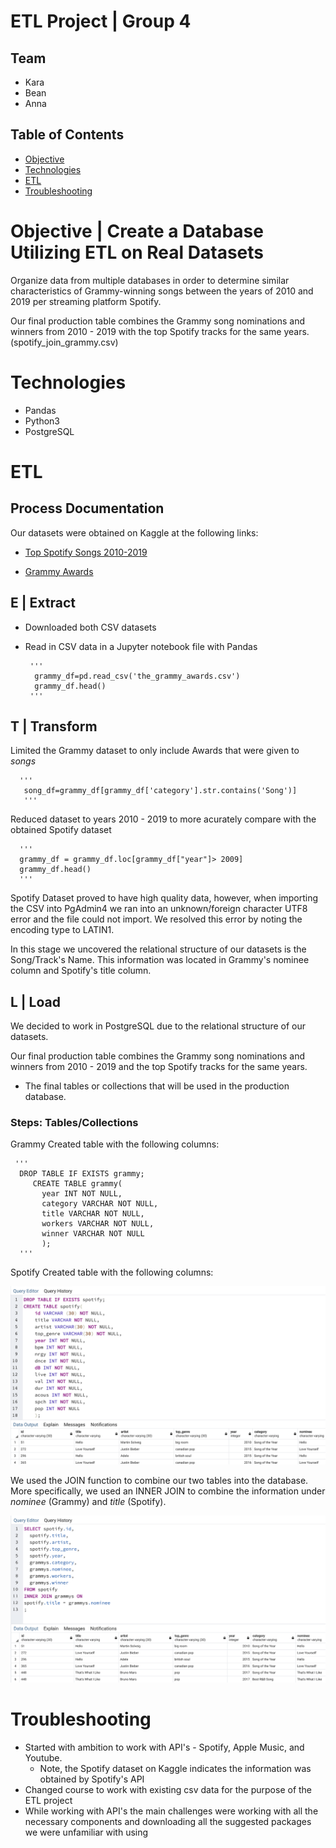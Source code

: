 # ETL Project | Group 4

## Team
* Kara
* Bean
* Anna


## Table of Contents
* [Objective](#Objective)
* [Technologies](#Technologies)
* [ETL](#ETL)
* [Troubleshooting](#Troubleshooting)

# Objective | Create a Database Utilizing ETL on Real Datasets
Organize data from multiple databases in order to determine similar characteristics of Grammy-winning songs between the years of 2010 and 2019 per streaming platform Spotify.

Our final production table combines the Grammy song nominations and winners from 2010 - 2019 with the top Spotify tracks for the same years. (spotify_join_grammy.csv)

# Technologies
* Pandas
* Python3
* PostgreSQL

# ETL
## Process Documentation

Our datasets were obtained on Kaggle at the following links:

* [Top Spotify Songs 2010-2019](https://www.kaggle.com/leonardopena/top-spotify-songs-from-20102019-by-year)

* [Grammy Awards](https://www.kaggle.com/unanimad/grammy-awards)

## E | Extract
* Downloaded both CSV datasets 
* Read in CSV data in a Jupyter notebook file with Pandas
       
       '''
        grammy_df=pd.read_csv('the_grammy_awards.csv')
        grammy_df.head()
       '''
## T | Transform

 
   Limited the Grammy dataset to only include Awards that were given to *songs*
      
      '''
       song_df=grammy_df[grammy_df['category'].str.contains('Song')]
       '''
      
   Reduced dataset to years 2010 - 2019 to more acurately compare with the obtained Spotify dataset
      
      '''
      grammy_df = grammy_df.loc[grammy_df["year"]> 2009]
      grammy_df.head()
      '''
      
  Spotify Dataset proved to have high quality data, however, when importing the CSV into PgAdmin4 we ran into an unknown/foreign character UTF8 error and the file could not import. We resolved this error by noting the encoding type to LATIN1. 
  
  In this stage we uncovered the relational structure of our datasets is the Song/Track's Name. This information was located in Grammy's nominee column and Spotify's title column. 
  
## L | Load

We decided to work in PostgreSQL due to the relational structure of our datasets. 

Our final production table combines the Grammy song nominations and winners from 2010 - 2019 and the top Spotify tracks for the same years. 
* The final tables or collections that will be used in the production database.

### Steps: Tables/Collections

Grammy 
	Created table with the following columns: 
   
     '''
      DROP TABLE IF EXISTS grammy;
         CREATE TABLE grammy(
           year INT NOT NULL,
           category VARCHAR NOT NULL,
           title VARCHAR NOT NULL,
           workers VARCHAR NOT NULL,
           winner VARCHAR NOT NULL
           );
      '''
Spotify 
Created table with the following columns: 

![Create_Table](PostgreSQL/Create_Table.png)

We used the JOIN function to combine our two tables into the database. More specifically, we used an INNER JOIN to combine the information under *nominee* (Grammy) and *title* (Spotify).

![Inner_Join](PostgreSQL/Inner_Join.png)

# Troubleshooting

* Started with ambition to work with API's - Spotify, Apple Music, and Youtube. 
	* Note, the Spotify dataset on Kaggle indicates the information was obtained by Spotify's API
* Changed course to work with existing csv data for the purpose of the ETL project
* While working with API's the main challenges were working with all the necessary components and downloading all the suggested packages we were unfamiliar with using





